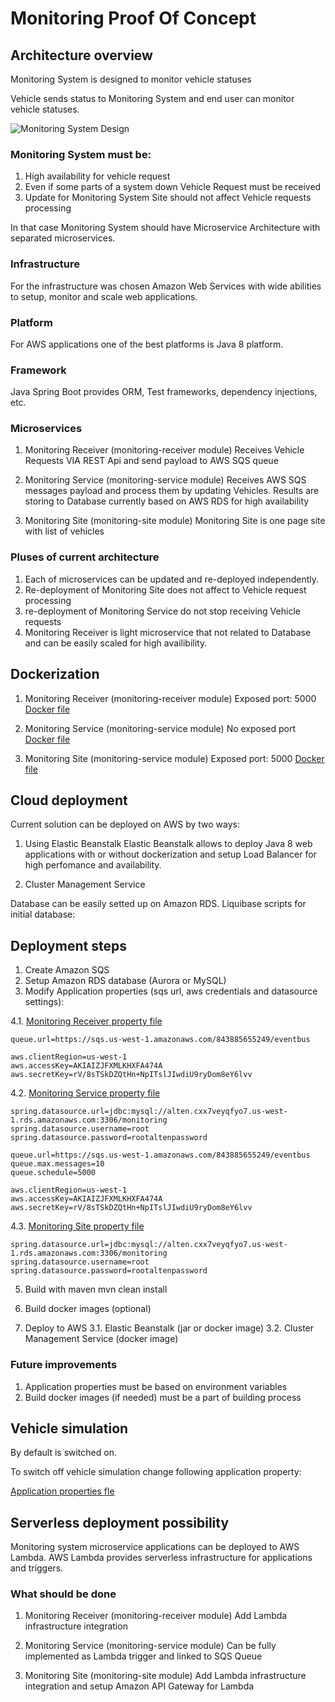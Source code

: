 # Monitoring Proof Of Concept


## Architecture overview
Monitoring System is designed to monitor vehicle statuses

Vehicle sends status to Monitoring System and end user can monitor vehicle statuses.

![Monitoring System Design](https://docs.google.com/drawings/d/e/2PACX-1vSpZRgcqXSRAcG2e3ZTaddAd-HuCAo1s6Em1siCE1YyHnhmmqmZ7E55Dm2NwYxAnnmS-5Xnl2WFGziX/pub?w=927&h=432)


### Monitoring System must be:

1. High availability for vehicle request
2. Even if some parts of a system down Vehicle Request must be received
3. Update for Monitoring System Site should not affect Vehicle requests processing

In that case Monitoring System should have Microservice Architecture with separated microservices.

### Infrastructure
For the infrastructure was chosen Amazon Web Services with wide abilities to setup, monitor and scale web applications.

### Platform
For AWS applications one of the best platforms is Java 8 platform.

### Framework
Java Spring Boot provides ORM, Test frameworks, dependency injections, etc. 


### Microservices
1. Monitoring Receiver (monitoring-receiver module)
    Receives Vehicle Requests VIA REST Api and send payload to AWS SQS queue
    
2. Monitoring Service (monitoring-service module)
    Receives AWS SQS messages payload and process them by updating Vehicles.
    Results are storing to Database currently based on AWS RDS for high availability
    
3. Monitoring Site (monitoring-site module)
    Monitoring Site is one page site with list of vehicles
    

### Pluses of current architecture
1. Each of microservices can be updated and re-deployed independently.
2. Re-deployment of Monitoring Site does not affect to Vehicle request processing
3. re-deployment of Monitoring Service do not stop receiving Vehicle requests
4. Monitoring Receiver is light microservice that not related to Database and can be easily scaled for high availibility.

## Dockerization
1. Monitoring Receiver (monitoring-receiver module)
Exposed port: 5000 
[Docker file](https://github.com/Nurkambay/monitoring-poc/blob/master/monitoring-receiver/Dockerfile)

2. Monitoring Service (monitoring-service module)
No exposed port 
[Docker file](https://github.com/Nurkambay/monitoring-poc/blob/master/monitoring-service/Dockerfile)

3. Monitoring Site (monitoring-service module)
Exposed port: 5000 
[Docker file](https://github.com/Nurkambay/monitoring-poc/blob/master/monitoring-site/Dockerfile)
    
## Cloud deployment
Current solution can be deployed on AWS by two ways:

1. Using Elastic Beanstalk
    Elastic Beanstalk allows to deploy Java 8 web applications with or without dockerization and setup Load Balancer for high perfomance and availability.
    
2. Cluster Management Service
    
Database can be easily setted up on Amazon RDS.
Liquibase scripts for initial database:

## Deployment steps
1. Create Amazon SQS
2. Setup Amazon RDS database (Aurora or MySQL)
4. Modify Application properties (sqs url, aws credentials and datasource settings):

4.1. [Monitoring Receiver property file](https://github.com/Nurkambay/monitoring-poc/blob/master/monitoring-receiver/src/main/resources/application.properties)
```
queue.url=https://sqs.us-west-1.amazonaws.com/843885655249/eventbus

aws.clientRegion=us-west-1
aws.accessKey=AKIAIZJFXMLKHXFA474A
aws.secretKey=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

```
4.2. [Monitoring Service property file](https://github.com/Nurkambay/monitoring-poc/blob/master/monitoring-service/src/main/resources/application.properties)
```
spring.datasource.url=jdbc:mysql://alten.cxx7veyqfyo7.us-west-1.rds.amazonaws.com:3306/monitoring
spring.datasource.username=root
spring.datasource.password=rootaltenpassword

queue.url=https://sqs.us-west-1.amazonaws.com/843885655249/eventbus
queue.max.messages=10
queue.schedule=5000

aws.clientRegion=us-west-1
aws.accessKey=AKIAIZJFXMLKHXFA474A
aws.secretKey=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
```

4.3. [Monitoring Site property file](https://github.com/Nurkambay/monitoring-poc/blob/master/monitoring-site/src/main/resources/application.properties)
```
spring.datasource.url=jdbc:mysql://alten.cxx7veyqfyo7.us-west-1.rds.amazonaws.com:3306/monitoring
spring.datasource.username=root
spring.datasource.password=rootaltenpassword
```

5. Build with maven
    mvn clean install
    
6. Build docker images (optional)

7. Deploy to AWS
    3.1. Elastic Beanstalk (jar or docker image)
    3.2. Cluster Management Service (docker image)

### Future improvements
1. Application properties must be based on environment variables
2. Build docker images (if needed) must be a part of building process

 
## Vehicle simulation
By default is switched on.

To switch off vehicle simulation change following application property:

[Application properties fle](https://github.com/Nurkambay/monitoring-poc/blob/master/monitoring-receiver/src/main/resources/application.properties)

## Serverless deployment possibility

Monitoring system microservice applications can be deployed to AWS Lambda.
AWS Lambda provides serverless infrastructure for applications and triggers.

### What should be done
1. Monitoring Receiver (monitoring-receiver module)
    Add Lambda infrastructure integration

2. Monitoring Service (monitoring-service module)
    Can be fully implemented as Lambda trigger and linked to SQS Queue

3. Monitoring Site (monitoring-site module)
    Add Lambda infrastructure integration and setup Amazon API Gateway for Lambda


